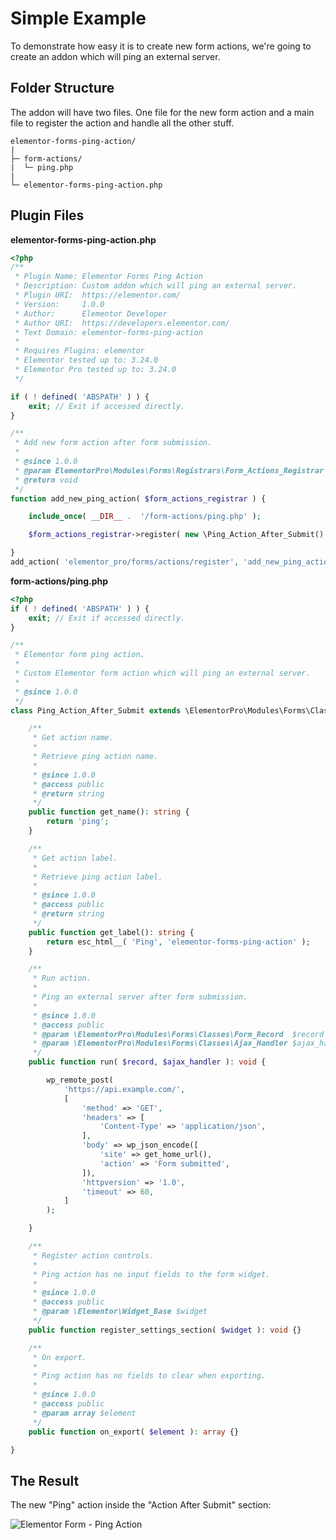 # Simple Example

<Badge type="tip" vertical="top" text="Elementor Pro" /> <Badge type="warning" vertical="top" text="Advanced" />

To demonstrate how easy it is to create new form actions, we're going to create an addon which will ping an external server.

## Folder Structure

The addon will have two files. One file for the new form action and a main file to register the action and handle all the other stuff.

```
elementor-forms-ping-action/
|
├─ form-actions/
|  └─ ping.php
|
└─ elementor-forms-ping-action.php
```

## Plugin Files


**elementor-forms-ping-action.php**

```php
<?php
/**
 * Plugin Name: Elementor Forms Ping Action
 * Description: Custom addon which will ping an external server.
 * Plugin URI:  https://elementor.com/
 * Version:     1.0.0
 * Author:      Elementor Developer
 * Author URI:  https://developers.elementor.com/
 * Text Domain: elementor-forms-ping-action
 *
 * Requires Plugins: elementor
 * Elementor tested up to: 3.24.0
 * Elementor Pro tested up to: 3.24.0
 */

if ( ! defined( 'ABSPATH' ) ) {
	exit; // Exit if accessed directly.
}

/**
 * Add new form action after form submission.
 *
 * @since 1.0.0
 * @param ElementorPro\Modules\Forms\Registrars\Form_Actions_Registrar $form_actions_registrar
 * @return void
 */
function add_new_ping_action( $form_actions_registrar ) {

	include_once( __DIR__ .  '/form-actions/ping.php' );

	$form_actions_registrar->register( new \Ping_Action_After_Submit() );

}
add_action( 'elementor_pro/forms/actions/register', 'add_new_ping_action' );
```

**form-actions/ping.php**

```php
<?php
if ( ! defined( 'ABSPATH' ) ) {
	exit; // Exit if accessed directly.
}

/**
 * Elementor form ping action.
 *
 * Custom Elementor form action which will ping an external server.
 *
 * @since 1.0.0
 */
class Ping_Action_After_Submit extends \ElementorPro\Modules\Forms\Classes\Action_Base {

	/**
	 * Get action name.
	 *
	 * Retrieve ping action name.
	 *
	 * @since 1.0.0
	 * @access public
	 * @return string
	 */
	public function get_name(): string {
		return 'ping';
	}

	/**
	 * Get action label.
	 *
	 * Retrieve ping action label.
	 *
	 * @since 1.0.0
	 * @access public
	 * @return string
	 */
	public function get_label(): string {
		return esc_html__( 'Ping', 'elementor-forms-ping-action' );
	}

	/**
	 * Run action.
	 *
	 * Ping an external server after form submission.
	 *
	 * @since 1.0.0
	 * @access public
	 * @param \ElementorPro\Modules\Forms\Classes\Form_Record  $record
	 * @param \ElementorPro\Modules\Forms\Classes\Ajax_Handler $ajax_handler
	 */
	public function run( $record, $ajax_handler ): void {

		wp_remote_post(
			'https://api.example.com/',
			[
				'method' => 'GET',
				'headers' => [
					'Content-Type' => 'application/json',
				],
				'body' => wp_json_encode([
					'site' => get_home_url(),
					'action' => 'Form submitted',
				]),
				'httpversion' => '1.0',
				'timeout' => 60,
			]
		);

	}

	/**
	 * Register action controls.
	 *
	 * Ping action has no input fields to the form widget.
	 *
	 * @since 1.0.0
	 * @access public
	 * @param \Elementor\Widget_Base $widget
	 */
	public function register_settings_section( $widget ): void {}

	/**
	 * On export.
	 *
	 * Ping action has no fields to clear when exporting.
	 *
	 * @since 1.0.0
	 * @access public
	 * @param array $element
	 */
	public function on_export( $element ): array {}

}
```

## The Result

The new "Ping" action inside the "Action After Submit" section:

<img :src="$withBase('/assets/img/elementor-form-actions-example-ping.png')" alt="Elementor Form - Ping Action">
